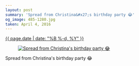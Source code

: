 ```yaml
---
layout: post
summary: 'Spread from Christina&#x27;s birthday party 😂'
og_image: 485-1280.jpg
taken: April 4, 2016
---
```


<div class="post">
 <time>
  <a href="/485">
   {{ page.date | date: "%B %-d, %Y" }}
  </a>
 </time>
 <a href="/485">
  <figure data-taken="4/4/2016">
   <img alt="Spread from Christina's birthday party 😂" sizes="(min-width: 700px) 50vw, calc(100vw - 2rem)" src="{{ site.assets_url }}/485-640.jpg" srcset="{{ site.assets_url }}/485-1280.jpg 1280w, {{ site.assets_url }}/485-960.jpg 960w, {{ site.assets_url }}/485-640.jpg 640w, {{ site.assets_url }}/485-320.jpg 320w"/>
  </figure>
 </a>
 <span>
  Spread from Christina's birthday party 😂
 </span>
</div>
